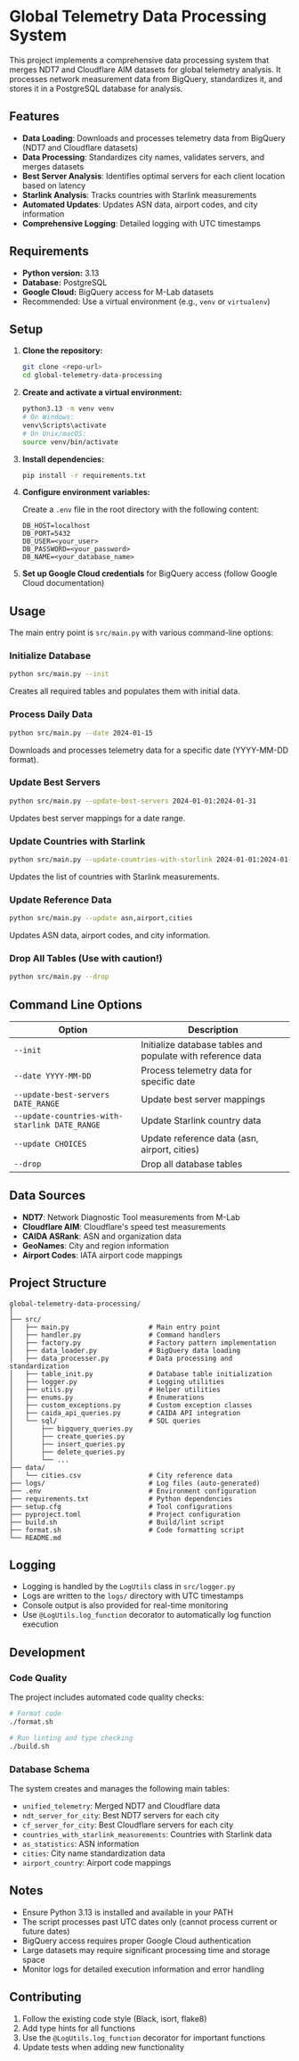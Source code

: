 # Global Telemetry Data Processing System

This project implements a comprehensive data processing system that merges NDT7 and Cloudflare AIM datasets for global telemetry analysis. It processes network measurement data from BigQuery, standardizes it, and stores it in a PostgreSQL database for analysis.

## Features

- **Data Loading**: Downloads and processes telemetry data from BigQuery (NDT7 and Cloudflare datasets)
- **Data Processing**: Standardizes city names, validates servers, and merges datasets
- **Best Server Analysis**: Identifies optimal servers for each client location based on latency
- **Starlink Analysis**: Tracks countries with Starlink measurements
- **Automated Updates**: Updates ASN data, airport codes, and city information
- **Comprehensive Logging**: Detailed logging with UTC timestamps

## Requirements

- **Python version:** 3.13
- **Database:** PostgreSQL
- **Google Cloud:** BigQuery access for M-Lab datasets
- Recommended: Use a virtual environment (e.g., `venv` or `virtualenv`)

## Setup

1. **Clone the repository:**
   ```sh
   git clone <repo-url>
   cd global-telemetry-data-processing
   ```

2. **Create and activate a virtual environment:**
   ```sh
   python3.13 -m venv venv
   # On Windows:
   venv\Scripts\activate
   # On Unix/macOS:
   source venv/bin/activate
   ```

3. **Install dependencies:**
   ```sh
   pip install -r requirements.txt
   ```

4. **Configure environment variables:**

   Create a `.env` file in the root directory with the following content:
   ```env
   DB_HOST=localhost
   DB_PORT=5432
   DB_USER=<your_user>
   DB_PASSWORD=<your_password>
   DB_NAME=<your_database_name>
   ```

5. **Set up Google Cloud credentials** for BigQuery access (follow Google Cloud documentation)

## Usage

The main entry point is `src/main.py` with various command-line options:

### Initialize Database
```sh
python src/main.py --init
```
Creates all required tables and populates them with initial data.

### Process Daily Data
```sh
python src/main.py --date 2024-01-15
```
Downloads and processes telemetry data for a specific date (YYYY-MM-DD format).

### Update Best Servers
```sh
python src/main.py --update-best-servers 2024-01-01:2024-01-31
```
Updates best server mappings for a date range.

### Update Countries with Starlink
```sh
python src/main.py --update-countries-with-starlink 2024-01-01:2024-01-31
```
Updates the list of countries with Starlink measurements.

### Update Reference Data
```sh
python src/main.py --update asn,airport,cities
```
Updates ASN data, airport codes, and city information.

### Drop All Tables (Use with caution!)
```sh
python src/main.py --drop
```

## Command Line Options

| Option | Description |
|--------|-------------|
| `--init` | Initialize database tables and populate with reference data |
| `--date YYYY-MM-DD` | Process telemetry data for specific date |
| `--update-best-servers DATE_RANGE` | Update best server mappings |
| `--update-countries-with-starlink DATE_RANGE` | Update Starlink country data |
| `--update CHOICES` | Update reference data (asn, airport, cities) |
| `--drop` | Drop all database tables |

## Data Sources

- **NDT7**: Network Diagnostic Tool measurements from M-Lab
- **Cloudflare AIM**: Cloudflare's speed test measurements
- **CAIDA ASRank**: ASN and organization data
- **GeoNames**: City and region information
- **Airport Codes**: IATA airport code mappings

## Project Structure

```
global-telemetry-data-processing/
│
├── src/
│   ├── main.py                    # Main entry point
│   ├── handler.py                 # Command handlers
│   ├── factory.py                 # Factory pattern implementation
│   ├── data_loader.py             # BigQuery data loading
│   ├── data_processer.py          # Data processing and standardization
│   ├── table_init.py              # Database table initialization
│   ├── logger.py                  # Logging utilities
│   ├── utils.py                   # Helper utilities
│   ├── enums.py                   # Enumerations
│   ├── custom_exceptions.py       # Custom exception classes
│   ├── caida_api_queries.py       # CAIDA API integration
│   └── sql/                       # SQL queries
│       ├── bigquery_queries.py
│       ├── create_queries.py
│       ├── insert_queries.py
│       ├── delete_queries.py
│       └── ...
├── data/
│   └── cities.csv                 # City reference data
├── logs/                          # Log files (auto-generated)
├── .env                           # Environment configuration
├── requirements.txt               # Python dependencies
├── setup.cfg                      # Tool configurations
├── pyproject.toml                 # Project configuration
├── build.sh                       # Build/lint script
├── format.sh                      # Code formatting script
└── README.md
```

## Logging

- Logging is handled by the `LogUtils` class in `src/logger.py`
- Logs are written to the `logs/` directory with UTC timestamps
- Console output is also provided for real-time monitoring
- Use `@LogUtils.log_function` decorator to automatically log function execution

## Development

### Code Quality
The project includes automated code quality checks:

```sh
# Format code
./format.sh

# Run linting and type checking
./build.sh
```

### Database Schema
The system creates and manages the following main tables:
- `unified_telemetry`: Merged NDT7 and Cloudflare data
- `ndt_server_for_city`: Best NDT7 servers for each city
- `cf_server_for_city`: Best Cloudflare servers for each city
- `countries_with_starlink_measurements`: Countries with Starlink data
- `as_statistics`: ASN information
- `cities`: City name standardization data
- `airport_country`: Airport code mappings

## Notes

- Ensure Python 3.13 is installed and available in your PATH
- The script processes past UTC dates only (cannot process current or future dates)
- BigQuery access requires proper Google Cloud authentication
- Large datasets may require significant processing time and storage space
- Monitor logs for detailed execution information and error handling

## Contributing

1. Follow the existing code style (Black, isort, flake8)
2. Add type hints for all functions
3. Use the `@LogUtils.log_function` decorator for important functions
4. Update tests when adding new functionality
